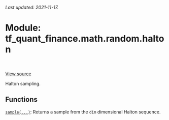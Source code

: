 <!--
This file is generated by a tool. Do not edit directly.
For open-source contributions the docs will be updated automatically.
-->

*Last updated: 2021-11-17.*

<div itemscope itemtype="http://developers.google.com/ReferenceObject">
<meta itemprop="name" content="tf_quant_finance.math.random.halton" />
<meta itemprop="path" content="Stable" />
</div>

# Module: tf_quant_finance.math.random.halton

<!-- Insert buttons and diff -->

<table class="tfo-notebook-buttons tfo-api" align="left">
</table>

<a target="_blank" href="https://github.com/google/tf-quant-finance/blob/master/tf_quant_finance/math/random_ops/halton/__init__.py">View source</a>



Halton sampling.



## Functions

[`sample(...)`](../../../tf_quant_finance/math/random/halton/sample.md): Returns a sample from the `dim` dimensional Halton sequence.

